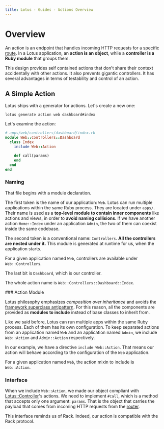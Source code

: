 ```yaml
---
title: Lotus - Guides - Actions Overview
---
```


# Overview

An action is an endpoint that handles incoming HTTP requests for a specific [route](/guides/routing/overview).
In a Lotus application, an **action is an object**, while a **controller is a Ruby module** that groups them.

This design provides self contained actions that don't share their context accidentally with other actions.  It also prevents gigantic controllers.
It has several advantages in terms of testability and control of an action.

## A Simple Action

Lotus ships with a generator for actions. Let's create a new one:

```shell
lotus generate action web dashboard#index
```

Let's examine the action:

```ruby
# apps/web/controllers/dashboard/index.rb
module Web::Controllers::Dashboard
  class Index
    include Web::Action

    def call(params)
    end
  end
end
```

### Naming

That file begins with a module declaration.

The first token is the name of our application: `Web`.
Lotus can run multiple applications within the same Ruby process.
They are located under `apps/`.
Their name is used as a **top-level module to contain inner components** like actions and views, in order to **avoid naming collisions**.
If we have another action `Home::Index` under an application `Admin`, the two of them can coexist inside the same codebase.

The second token is a conventional name: `Controllers`.
**All the controllers are nested under it.**
This module is generated at runtime for us, when the application starts.

<p class="convention">
  For a given application named <code>Web</code>, controllers are available under <code>Web::Controllers</code>.
</p>

The last bit is `Dashboard`, which is our controller.

The whole action name is `Web::Controllers::Dashboard::Index`.

### Action Module

Lotus philosophy emphasizes _composition over inheritance_ and avoids the [framework superclass antipattern](http://michaelfeathers.typepad.com/michael_feathers_blog/2013/01/the-framework-superclass-anti-pattern.html).
For this reason, all the components are provided as **modules to include** instead of base classes to inherit from.

Like we said before, Lotus can run multiple apps within the same Ruby process.
Each of them has its own configuration.
To keep separated actions from an application named `Web` and an application named `Admin`, we include `Web::Action` and `Admin::Action` respectively.

In our example, we have a directive `include Web::Action`.
That means our action will behave according to the configuration of the `Web` application.

<p class="convention">
  For a given application named <code>Web</code>, the action mixin to include is <code>Web::Action</code>.
</p>

### Interface

When we include `Web::Action`, we made our object compliant with [Lotus::Controller](https://github.com/lotus/controller)'s actions.
We need to implement `#call`, which is a method that accepts only one argument: `params`.
That is the object that carries the payload that comes from incoming HTTP requests from the [router](/guides/routing/basic-routing).

This interface reminds us of Rack.
Indeed, our action is compatible with the Rack protocol.
